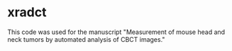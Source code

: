 # xradct

This code was used for the manuscript "Measurement of mouse head and neck tumors by automated analysis of CBCT images."
